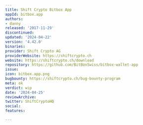 ```yaml
---
title: Shift Crypto Bitbox App
appId: bitbox.app
authors:
- danny
released: '2017-11-29'
discontinued: 
updated: '2024-04-22'
version: '4.42.0'
binaries: 
provider: Shift Crypto AG
providerWebsite: https://shiftcrypto.ch
website: https://shiftcrypto.ch/download
repository: https://github.com/BitBoxSwiss/bitbox-wallet-app
issue: 
icon: bitbox.app.png
bugbounty: https://shiftcrypto.ch/bug-bounty-program
meta: ok
verdict: wip
date: '2024-04-25'
reviewArchive: 
twitter: ShiftCryptoHQ
social: 
features: 

---
```


